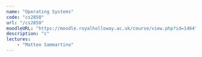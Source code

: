 ```yaml
---
name: "Operating Systems"
code: "cs2850"
url: "/cs2850"
moodleURL: "https://moodle.royalholloway.ac.uk/course/view.php?id=1464"
description: "c"
lectures:
    - "Matteo Sammartino"
---
```

